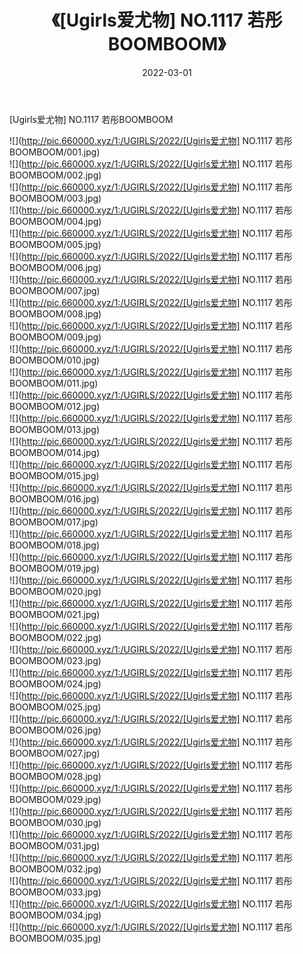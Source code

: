 ﻿---
layout: post
title:  《[Ugirls爱尤物] NO.1117 若彤BOOMBOOM》
date:   2022-03-01
img: http://pic.660000.xyz/1:/UGIRLS/2022/[Ugirls爱尤物] NO.1117 若彤BOOMBOOM/000.jpg
categories: [美女, 清纯, 唯美]
---

[Ugirls爱尤物] NO.1117 若彤BOOMBOOM

 ![](http://pic.660000.xyz/1:/UGIRLS/2022/[Ugirls爱尤物] NO.1117 若彤BOOMBOOM/001.jpg) <br>![](http://pic.660000.xyz/1:/UGIRLS/2022/[Ugirls爱尤物] NO.1117 若彤BOOMBOOM/002.jpg) <br>![](http://pic.660000.xyz/1:/UGIRLS/2022/[Ugirls爱尤物] NO.1117 若彤BOOMBOOM/003.jpg) <br>![](http://pic.660000.xyz/1:/UGIRLS/2022/[Ugirls爱尤物] NO.1117 若彤BOOMBOOM/004.jpg) <br>![](http://pic.660000.xyz/1:/UGIRLS/2022/[Ugirls爱尤物] NO.1117 若彤BOOMBOOM/005.jpg) <br>![](http://pic.660000.xyz/1:/UGIRLS/2022/[Ugirls爱尤物] NO.1117 若彤BOOMBOOM/006.jpg) <br>![](http://pic.660000.xyz/1:/UGIRLS/2022/[Ugirls爱尤物] NO.1117 若彤BOOMBOOM/007.jpg) <br>![](http://pic.660000.xyz/1:/UGIRLS/2022/[Ugirls爱尤物] NO.1117 若彤BOOMBOOM/008.jpg) <br>![](http://pic.660000.xyz/1:/UGIRLS/2022/[Ugirls爱尤物] NO.1117 若彤BOOMBOOM/009.jpg) <br>![](http://pic.660000.xyz/1:/UGIRLS/2022/[Ugirls爱尤物] NO.1117 若彤BOOMBOOM/010.jpg) <br>![](http://pic.660000.xyz/1:/UGIRLS/2022/[Ugirls爱尤物] NO.1117 若彤BOOMBOOM/011.jpg) <br>![](http://pic.660000.xyz/1:/UGIRLS/2022/[Ugirls爱尤物] NO.1117 若彤BOOMBOOM/012.jpg) <br>![](http://pic.660000.xyz/1:/UGIRLS/2022/[Ugirls爱尤物] NO.1117 若彤BOOMBOOM/013.jpg) <br>![](http://pic.660000.xyz/1:/UGIRLS/2022/[Ugirls爱尤物] NO.1117 若彤BOOMBOOM/014.jpg) <br>![](http://pic.660000.xyz/1:/UGIRLS/2022/[Ugirls爱尤物] NO.1117 若彤BOOMBOOM/015.jpg) <br>![](http://pic.660000.xyz/1:/UGIRLS/2022/[Ugirls爱尤物] NO.1117 若彤BOOMBOOM/016.jpg) <br>![](http://pic.660000.xyz/1:/UGIRLS/2022/[Ugirls爱尤物] NO.1117 若彤BOOMBOOM/017.jpg) <br>![](http://pic.660000.xyz/1:/UGIRLS/2022/[Ugirls爱尤物] NO.1117 若彤BOOMBOOM/018.jpg) <br>![](http://pic.660000.xyz/1:/UGIRLS/2022/[Ugirls爱尤物] NO.1117 若彤BOOMBOOM/019.jpg) <br>![](http://pic.660000.xyz/1:/UGIRLS/2022/[Ugirls爱尤物] NO.1117 若彤BOOMBOOM/020.jpg) <br>![](http://pic.660000.xyz/1:/UGIRLS/2022/[Ugirls爱尤物] NO.1117 若彤BOOMBOOM/021.jpg) <br>![](http://pic.660000.xyz/1:/UGIRLS/2022/[Ugirls爱尤物] NO.1117 若彤BOOMBOOM/022.jpg) <br>![](http://pic.660000.xyz/1:/UGIRLS/2022/[Ugirls爱尤物] NO.1117 若彤BOOMBOOM/023.jpg) <br>![](http://pic.660000.xyz/1:/UGIRLS/2022/[Ugirls爱尤物] NO.1117 若彤BOOMBOOM/024.jpg) <br>![](http://pic.660000.xyz/1:/UGIRLS/2022/[Ugirls爱尤物] NO.1117 若彤BOOMBOOM/025.jpg) <br>![](http://pic.660000.xyz/1:/UGIRLS/2022/[Ugirls爱尤物] NO.1117 若彤BOOMBOOM/026.jpg) <br>![](http://pic.660000.xyz/1:/UGIRLS/2022/[Ugirls爱尤物] NO.1117 若彤BOOMBOOM/027.jpg) <br>![](http://pic.660000.xyz/1:/UGIRLS/2022/[Ugirls爱尤物] NO.1117 若彤BOOMBOOM/028.jpg) <br>![](http://pic.660000.xyz/1:/UGIRLS/2022/[Ugirls爱尤物] NO.1117 若彤BOOMBOOM/029.jpg) <br>![](http://pic.660000.xyz/1:/UGIRLS/2022/[Ugirls爱尤物] NO.1117 若彤BOOMBOOM/030.jpg) <br>![](http://pic.660000.xyz/1:/UGIRLS/2022/[Ugirls爱尤物] NO.1117 若彤BOOMBOOM/031.jpg) <br>![](http://pic.660000.xyz/1:/UGIRLS/2022/[Ugirls爱尤物] NO.1117 若彤BOOMBOOM/032.jpg) <br>![](http://pic.660000.xyz/1:/UGIRLS/2022/[Ugirls爱尤物] NO.1117 若彤BOOMBOOM/033.jpg) <br>![](http://pic.660000.xyz/1:/UGIRLS/2022/[Ugirls爱尤物] NO.1117 若彤BOOMBOOM/034.jpg) <br>![](http://pic.660000.xyz/1:/UGIRLS/2022/[Ugirls爱尤物] NO.1117 若彤BOOMBOOM/035.jpg) <br>